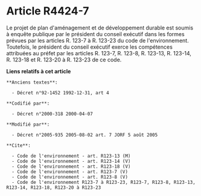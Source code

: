 # Article R4424-7

Le projet de plan d'aménagement et de développement durable est soumis à enquête publique par le président du conseil
exécutif dans les formes prévues par les articles R. 123-7 à R. 123-23 du code de l'environnement. Toutefois, le président du
conseil exécutif exerce les compétences attribuées au préfet par les articles R. 123-7, R. 123-8, R. 123-13, R. 123-14, R.
123-18 et R. 123-20 à R. 123-23 de ce code.

**Liens relatifs à cet article**

	**Anciens textes**:

	  - Décret n°92-1452 1992-12-31, art 4

	**Codifié par**:

	  - Décret n°2000-318 2000-04-07

	**Modifié par**:

	  - Décret n°2005-935 2005-08-02 art. 7 JORF 5 août 2005

	**Cite**:

	  - Code de l'environnement - art. R123-13 (M)
	  - Code de l'environnement - art. R123-14 (V)
	  - Code de l'environnement - art. R123-18 (V)
	  - Code de l'environnement - art. R123-7 (V)
	  - Code de l'environnement - art. R123-8 (V)
	  - Code de l'environnement R123-7 à R123-23, R123-7, R123-8, R123-13, R123-14, R123-18, R123-20 à R123-23
